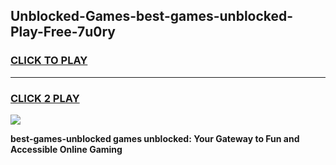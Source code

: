 
## Unblocked-Games-best-games-unblocked-Play-Free-7u0ry
<h3>
<a href="https://premium76.site?title=best-games-unblocked&ref=22A">CLICK TO PLAY</a></h3>
<hr>

<h3>
<a href="https://premium76.site?title=best-games-unblocked&ref=22A">CLICK 2 PLAY</a>
  
</h3>

<a href="https://premium76.site?title=best-games-unblocked&ref=22A"><img src="https://clearcache.store/games.png"></a>


**best-games-unblocked games unblocked: Your Gateway to Fun and Accessible Online Gaming**
